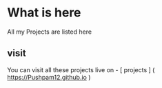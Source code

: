 # What is here
All my Projects are listed here

## visit 
You can visit all these projects live on -
[ projects ] ( https://Pushpam12.github.io )
